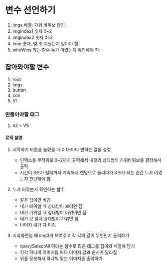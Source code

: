# 변수 선언하기

1. imgs 배열: 가위 바위보 담기
2. imgIndex1 숫자 0~2
3. imgIndex2 숫자 0~2
4. time 숫자, 몇 초 지났는지 알아야 함
5. whoWins 라는 함수 누가 이겼는지 확인해야 함

## 잡아와야할 변수

1. root
2. imgs
3. button
4. con
5. h1

### 만들어야할 태그

1. h2 = VS

#### 로직 설명

1. 시작하기 버튼을 눌렀을 때 0.1초마다 변하는 값을 설정

   - 인덱스를 무작위로 0~2까지 출력해서 내것과 상대방의 가위바위보를 결정해서 출력
   - 시간이 3초가 될때까지 계속해서 랜덤으로 돌리다가 3초가 되는 순간 누가 이겼는지 판단해야 함

2. 누가 이겼는지 확인하는 함수
   - 같은 값이면 비김
   - 내가 바위일 때 상대방이 보이면 짐
   - 내가 가위일 때 상대방이 바위이면 짐
   - 내가 보 일때 상대방이 가위면 짐
   - 나머지 내가 다 이김
3. 시작화면일 때 img3개 보여주고 각 각의 값이 무엇인지 출력하기
   - querySelectAll 이라는 함수로 많은 태그를 잡아와 배열에 담기
   - 각각 하나의 이미지들 마다 이미지 값과 순서가 달라짐
   - 위를 응용해서 하나씩 맞는 이미지를 출력하기
